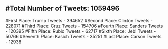 #Total Number of Tweets: 1059496 
---
#First Place: Trump Tweets - 394652
#Second Place: Clinton Tweets - 228071
#Third Place: Cruz Tweets - 154706
#Fourth Place: Sanders Tweets - 120395
#Fifth Place: Rubio Tweets - 62717
#Sixth Place: Jeb! Tweets - 50766
#Seventh Place: Kasich Tweets - 35251
#Last Place: Carson Tweets - 12938
